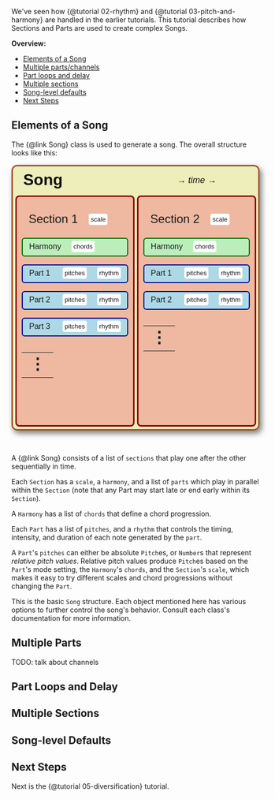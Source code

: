 We've seen how {@tutorial 02-rhythm} and {@tutorial 03-pitch-and-harmony} are handled in the earlier tutorials.
This tutorial describes how Sections and Parts are used to create complex Songs.

**Overview:**
- [Elements of a Song](#song-elements)
- [Multiple parts/channels](#multiple-parts)
- [Part loops and delay](#part-loops-and-delay)
- [Multiple sections](#multiple-sections)
- [Song-level defaults](#defaults)
- [Next Steps](#next-steps)

<a name="song-elements"></a>
## Elements of a Song
The {@link Song} class is used to generate a song. The overall structure looks like this:
 
<table style="color:#111; font-family:sans-serif; border:3px solid sienna; border-radius:12px; background-color:#EEB; border-collapse:separate; border-spacing:5px; box-shadow: 4px 6px 12px rgba(0,0,0,0.5);">
  <tr>
    <td style="border:0; font-size:xx-large; font-weight:bold;">Song</td>
    <td style="border:0; font-size:large; text-align:center;">&rarr;&nbsp;<em>time</em>&nbsp;&rarr;</td>
  </tr>
  <tr style="white-space:nowrap;">
    <td style="border:3px solid darkred; border-radius:8px; background-color:#eeb9a0; padding:10px; vertical-align:text-top;">
      <table style="width:100%; border-collapse:separate;">
        <tr>
          <td style="border:0; font-size:x-large; text-align:left;">Section&nbsp;1</td>
          <td style="border:0;"><span style="font-size:small; background-color:white; padding:4px; border-radius:4px;">scale</span></td>
        </tr>
      </table>
      <table style="border:2px solid darkgreen; border-radius:6px; background-color:#BEB; width:100%; border-collapse:separate; border-spacing:5px; margin-top:10px;">
        <tr>
          <td style="border:0;">Harmony</td>
          <td style="border:0;"><span style="font-size:small; background-color:white; padding:4px; border-radius:4px;">chords</span></td>
        </tr>
      </table>
      <table style="border:2px solid darkblue; border-radius:6px; background-color:lightblue; width:100%; border-collapse:separate; border-spacing:5px; margin-top:10px;">
        <tr>
          <td style="border:0;">Part&nbsp;1&nbsp;</td>
          <td style="border:0;"><span style="font-size:small; background-color:white; padding:4px; border-radius:4px;">pitches</span></td>
          <td style="border:0;"><span style="font-size:small; background-color:white; padding:4px; border-radius:4px;">rhythm</span></td>
        </tr>
      </table>
      <table style="border:2px solid darkblue; border-radius:6px; background-color:lightblue; width:100%; border-collapse:separate; border-spacing:5px; margin-top:10px;">
        <tr>
          <td style="border:0;">Part&nbsp;2&nbsp;</td>
          <td style="border:0;"><span style="font-size:small; background-color:white; padding:4px; border-radius:4px;">pitches</span></td>
          <td style="border:0;"><span style="font-size:small; background-color:white; padding:4px; border-radius:4px;">rhythm</span></td>
        </tr>
      </table>
      <table style="border:2px solid darkblue; border-radius:6px; background-color:lightblue; width:100%; border-collapse:separate; border-spacing:5px; margin-top:10px;">
        <tr>
          <td style="border:0;">Part&nbsp;3&nbsp;</td>
          <td style="border:0;"><span style="font-size:small; background-color:white; padding:4px; border-radius:4px;">pitches</span></td>
          <td style="border:0;"><span style="font-size:small; background-color:white; padding:4px; border-radius:4px;">rhythm</span></td>
        </tr>
      </table>
      <table style="width:100%; font-size:xx-large;">
        <tr><td style="border:0; text-align:center; font-weight:bold;">&vellip;</td></tr>
      </table>
    </td>
    <td style="border:3px solid darkred; border-radius:8px; background-color:#eeb9a0; padding:10px; vertical-align:text-top;">
      <table style="width:100%; border-collapse:separate;">
        <tr>
          <td style="border:0; font-size:x-large; text-align:left;">Section&nbsp;2</td>
          <td style="border:0;"><span style="font-size:small; background-color:white; padding:4px; border-radius:4px;">scale</span></td>
        </tr>
      </table>
      <table style="border:2px solid darkgreen; border-radius:6px; background-color:#BEB; width:100%; border-collapse:separate; border-spacing:5px; margin-top:10px;">
        <tr>
          <td style="border:0;">Harmony</td>
          <td style="border:0;"><span style="font-size:small; background-color:white; padding:4px; border-radius:4px;">chords</span></td>
        </tr>
      </table>
      <table style="border:2px solid darkblue; border-radius:6px; background-color:lightblue; width:100%; border-collapse:separate; border-spacing:5px; margin-top:10px;">
        <tr>
          <td style="border:0;">Part&nbsp;1&nbsp;</td>
          <td style="border:0;"><span style="font-size:small; background-color:white; padding:4px; border-radius:4px;">pitches</span></td>
          <td style="border:0;"><span style="font-size:small; background-color:white; padding:4px; border-radius:4px;">rhythm</span></td>
        </tr>
      </table>
      <table style="border:2px solid darkblue; border-radius:6px; background-color:lightblue; width:100%; border-collapse:separate; border-spacing:5px; margin-top:10px;">
        <tr>
          <td style="border:0;">Part&nbsp;2&nbsp;</td>
          <td style="border:0;"><span style="font-size:small; background-color:white; padding:4px; border-radius:4px;">pitches</span></td>
          <td style="border:0;"><span style="font-size:small; background-color:white; padding:4px; border-radius:4px;">rhythm</span></td>
        </tr>
      </table>
      <table style="width:100%; font-size:xx-large;">
        <tr><td style="border:0; text-align:center; font-weight:bold;">&vellip;</td></tr>
      </table>
    </td>
    <td style="border:3px solid darkred; border-radius:8px; background-color:#eeb9a0; padding:10px; vertical-align:text-top;">
      <table style="width:100%; border-collapse:separate;">
        <tr>
          <td style="border:0; font-size:x-large; text-align:left;">Section&nbsp;3</td>
          <td style="border:0;"><span style="font-size:small; background-color:white; padding:4px; border-radius:4px;">scale</span></td>
        </tr>
      </table>
      <table style="border:2px solid darkgreen; border-radius:6px; background-color:#BEB; width:100%; border-collapse:separate; border-spacing:5px; margin-top:10px;">
        <tr>
          <td style="border:0;">Harmony</td>
          <td style="border:0;"><span style="font-size:small; background-color:white; padding:4px; border-radius:4px;">chords</span></td>
        </tr>
      </table>
      <table style="border:2px solid darkblue; border-radius:6px; background-color:lightblue; width:100%; border-collapse:separate; border-spacing:5px; margin-top:10px;">
        <tr>
          <td style="border:0;">Part&nbsp;1&nbsp;</td>
          <td style="border:0;"><span style="font-size:small; background-color:white; padding:4px; border-radius:4px;">pitches</span></td>
          <td style="border:0;"><span style="font-size:small; background-color:white; padding:4px; border-radius:4px;">rhythm</span></td>
        </tr>
      </table>
      <table style="border:2px solid darkblue; border-radius:6px; background-color:lightblue; width:100%; border-collapse:separate; border-spacing:5px; margin-top:10px;">
        <tr>
          <td style="border:0;">Part&nbsp;2&nbsp;</td>
          <td style="border:0;"><span style="font-size:small; background-color:white; padding:4px; border-radius:4px;">pitches</span></td>
          <td style="border:0;"><span style="font-size:small; background-color:white; padding:4px; border-radius:4px;">rhythm</span></td>
        </tr>
      </table>
      <table style="border:2px solid darkblue; border-radius:6px; background-color:lightblue; width:100%; border-collapse:separate; border-spacing:5px; margin-top:10px;">
        <tr>
          <td style="border:0;">Part&nbsp;3&nbsp;</td>
          <td style="border:0;"><span style="font-size:small; background-color:white; padding:4px; border-radius:4px;">pitches</span></td>
          <td style="border:0;"><span style="font-size:small; background-color:white; padding:4px; border-radius:4px;">rhythm</span></td>
        </tr>
      </table>
      <table style="border:2px solid darkblue; border-radius:6px; background-color:lightblue; width:100%; border-collapse:separate; border-spacing:5px; margin-top:10px;">
        <tr>
          <td style="border:0;">Part&nbsp;4&nbsp;</td>
          <td style="border:0;"><span style="font-size:small; background-color:white; padding:4px; border-radius:4px;">pitches</span></td>
          <td style="border:0;"><span style="font-size:small; background-color:white; padding:4px; border-radius:4px;">rhythm</span></td>
        </tr>
      </table>
      <table style="width:100%; font-size:xx-large;">
        <tr><td style="border:0; text-align:center; font-weight:bold;">&vellip;</td></tr>
      </table>
    </td>
    <td style="border:0; font-size:xx-large; vertical-align:middle;">&hellip;</td>
  </tr>
</table>
<br/>

A {@link Song} consists of a list of `sections` that play one after the other sequentially in time. 

Each `Section` has a `scale`, a `harmony`, and a list of `parts` which play in parallel within the `Section`
(note that any Part may start late or end early within its `Section`). 

A `Harmony` has a list of `chords` that define a chord progression.

Each `Part` has a list of `pitches`, and a `rhythm` that controls the timing, intensity, and duration of each note generated by the `part`.

A `Part`'s `pitches` can either be absolute `Pitch`es, or `Number`s that represent <em>relative pitch values</em>.
Relative pitch values produce `Pitch`es based on the `Part`'s mode setting, the `Harmony`'s `chords`, and the `Section`'s `scale`,
which makes it easy to try different scales and chord progressions without changing the `Part`.

This is the basic `Song` structure. Each object mentioned here has various options to further control the song's behavior.
Consult each class's documentation for more information.


<a name="multiple-parts"></a>
## Multiple Parts

TODO: talk about channels


<a name="part-loops-and-delay"></a>
## Part Loops and Delay


<a name="multiple-sections"></a>
## Multiple Sections


<a name="defaults"></a>
## Song-level Defaults


<a name="next-steps"></a>
## Next Steps

Next is the {@tutorial 05-diversification} tutorial.
